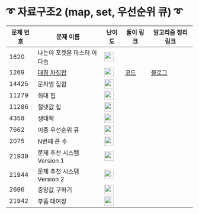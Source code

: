 # ➰ 자료구조2 (map, set, 우선순위 큐) ➰

문제 번호 | 문제 이름 | 난이도 | 풀이 링크 | 알고리즘 정리 링크
---|---|---|---|---
1620 | 나는야 포켓몬 마스터 이다솜 |<img height="25px" width="25px" src="https://static.solved.ac/tier_small/7.svg"/> | 
1269 | [대칭 차집합](https://www.acmicpc.net/problem/1269) | <img height="25px" width="25px" src="https://static.solved.ac/tier_small/8.svg"/> | [코드](https://github.com/ap3334/baekjoon/blob/main/%EC%9E%90%EB%A3%8C%EA%B5%AC%EC%A1%B02/1269.cpp) | [블로그](https://velog.io/@ap3334/%EB%B0%B1%EC%A4%80-C-1269.-%EB%8C%80%EC%B9%AD-%EC%B0%A8%EC%A7%91%ED%95%A9)
14425 | 문자열 집합 | <img height="25px" width="25px" src="https://static.solved.ac/tier_small/8.svg"/> |
11279 | 최대 힙 | <img height="25px" width="25px" src="https://static.solved.ac/tier_small/9.svg"/> |
11286 | 절댓값 힙 | <img height="25px" width="25px" src="https://static.solved.ac/tier_small/10.svg"/> |
4358 | 생태학 |<img height="25px" width="25px" src="https://static.solved.ac/tier_small/10.svg"/> |
7662 | 이중 우선순위 큐 | <img height="25px" width="25px" src="https://static.solved.ac/tier_small/11.svg"/> |
2075 | N번째 큰 수 | <img height="25px" width="25px" src="https://static.solved.ac/tier_small/11.svg"/> |
21939 | 문제 추천 시스템 Version 1 | <img height="25px" width="25px" src="https://static.solved.ac/tier_small/12.svg"/> |
21944 | 문제 추천 시스템 Version 2 |<img height="25px" width="25px" src="https://static.solved.ac/tier_small/13.svg"/> |
2696 | 중앙값 구하기 | <img height="25px" width="25px" src="https://static.solved.ac/tier_small/14.svg"/> |
21942 | 부품 대여장 | <img height="25px" width="25px" src="https://static.solved.ac/tier_small/14.svg"/> |

